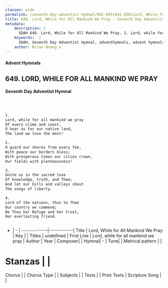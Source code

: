 ```yaml
---
classes: wide
permalink: /seventh-day-adventist-hymnal/601-695/641-650/Lord,-While-for-All-Mankind-We-Pray/
title: 649. Lord, While for All Mankind We Pray - Seventh Day Adventist Hymnal
metadata:
    description: |
      SDAH 649. Lord, While for All Mankind We Pray. 1. Lord, while for all mankind we pray Of every clime and coast, O hear us for our native land, The land we love the most!
    keywords:  |
      SDAH, Seventh Day Adventist Hymnal, adventhymnals, advent hymnals, Lord, While for All Mankind We Pray, Lord, while for all mankind we pray 
    author: Brian Onang'o
---
```


#### Advent Hymnals
## 649. LORD, WHILE FOR ALL MANKIND WE PRAY
#### Seventh Day Adventist Hymnal

```txt



1.
Lord, while for all mankind we pray
Of every clime and coast,
O hear us for our native land,
The land we love the most!

2.
O guard our shores from every foe,
With peace our borders bless;
With prosperous times our cities crown,
Our fields with plenteousness!

3.
Unite us in the sacred love
Of knowledge, truth, and Thee;
And let our hills and valleys shout
The songs of liberty.

4.
Lord of the nations, thus to Thee
Our country we commend;
Be Thou her Refuge and her trust,
Her everlasting friend.



```

- |   -  |
-------------|------------|
Title | Lord, While for All Mankind We Pray |
Key |  |
Titles | undefined |
First Line | Lord, while for all mankind we pray |
Author | 
Year | 
Composer|  |
Hymnal|  - |
Tune|  |
Metrical pattern | |
# Stanzas |  |
Chorus |  |
Chorus Type |  |
Subjects |  |
Texts |  |
Print Texts | 
Scripture Song |  |
  
